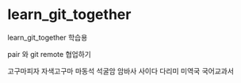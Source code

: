 # learn_git_together
learn_git_together 학습용


pair 와 git remote 협업하기

고구마피자
자색고구마
마동석
석굴암
암바사
사이다
다리미
미역국
국어교과서